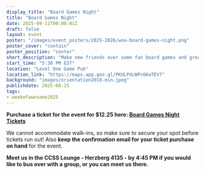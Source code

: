 ```yaml
---
display_title: "Board Games Night"
title: "Board Games Night"
date: 2025-09-11T00:00:01Z
draft: false
layout: event
poster: "/images/event_posters/2025-2026/woa-board-games-night.png"
poster_cover: "contain"
poster_position: "center"
short_description: "Make new friends over some fun board games and great conversation!"
start_time: "5:30 PM EST"
location: "Level One Game Pub"
location_link: "https://maps.app.goo.gl/PKULPdcWPc6KaTEV7"
background: "images/orientation2018-min.jpeg"
publishdate: 2025-08-25
tags:
- weekofawesome2025
---
```

**Purchase a ticket for the event for $12.25 here: [Board Games Night Tickets](https://carletoncss.myshopify.com/products/board-games-night-ticket)**

We cannot accommodate walk-ins, so make sure to secure your spot before tickets run out! Also **keep the confirmation email for your ticket purchase on hand** for the event.  

**Meet us in the CCSS Lounge - Herzberg 4135 - by 4:45 PM if you would like to bus over with a group, or you can meet us there.**